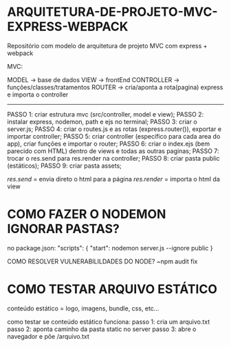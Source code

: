 # ARQUITETURA-DE-PROJETO-MVC-EXPRESS-WEBPACK
Repositório com modelo de arquitetura de projeto MVC com express + webpack

MVC:

MODEL -> base de dados
VIEW -> frontEnd
CONTROLLER -> funções/classes/tratamentos
ROUTER -> cria/aponta a rota(pagina) express e importa o controller


---

PASSO 1: criar estrutura mvc (src/controller, model e view);
PASSO 2: instalar express, nodemon, path e ejs no terminal;
PASSO 3: criar o server.js;
PASSO 4: criar o routes.js e as rotas (express.router()), exportar e importar controller;
PASSO 5: criar controller (específico para cada area do app), criar funções e importar o router;
PASSO 6: criar o index.ejs (bem parecido com HTML) dentro de views e todas as outras paginas;
PASSO 7: trocar o res.send para res.render na controller;
PASSO 8: criar pasta public (estáticos);
PASSO 9: criar pasta assets;



*res.send* = envia direto o html para a página
*res.render* = importa o html da view

# COMO FAZER O NODEMON IGNORAR PASTAS?

no package.json:
"scripts": {
    "start": nodemon server.js --ignore public
}

COMO RESOLVER VULNERABILILDADES DO NODE?
~npm audit fix

# COMO TESTAR ARQUIVO ESTÁTICO

conteúdo estático = logo, imagens, bundle, css, etc...

como testar se conteúdo estático funciona:
passo 1: cria um arquivo.txt
passo 2: aponta caminho da pasta static no server
passo 3: abre o navegador e põe /arquivo.txt